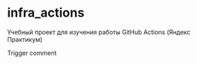 # infra_actions
Учебный проект для изучения работы GitHub Actions (Яндекс Практикум)

Trigger comment